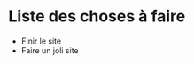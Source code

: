 <h1>Liste des choses à faire</h1>
<ul>
  <li>Finir le site</li>
  <li>Faire un joli site</li>
</ul>
